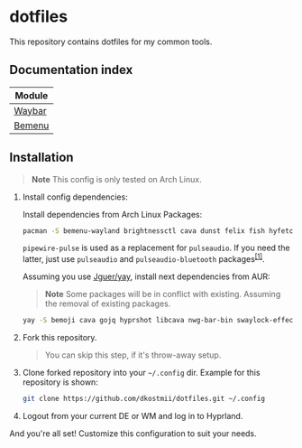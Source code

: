 # dotfiles

This repository contains dotfiles for my common tools.

## Documentation index

| Module                     |
| -------------------------- |
| [Waybar](waybar/README.md) |
| [Bemenu](bemenu/README.md) |

## Installation

> **Note**
> This config is only tested on Arch Linux.

1. Install config dependencies:

    Install dependencies from Arch Linux Packages:

    ```bash
    pacman -S bemenu-wayland brightnessctl cava dunst felix fish hyfetch hyprland hyprpaper kitty lib32-pipewire mpv neovim pamixer pavucontrol pipewire pipewire-audio pipewire-pulse polkit-kde-agent qt5-wayland qt6-wayland swayidle wireplumber wlsunset xdg-desktop-portal-hyprland zoxide
    ```

    `pipewire-pulse` is used as a replacement for `pulseaudio`.
    If you need the latter, just use `pulseaudio` and `pulseaudio-bluetooth`
    packages<sup>[\[1\]](https://wiki.archlinux.org/title/PipeWire#PulseAudio_clients)</sup>.

    Assuming you use [Jguer/yay](https://github.com/Jguer/yay),
    install next dependencies from AUR:

    > **Note**
    > Some packages will be in conflict with existing.
    > Assuming the removal of existing packages.

    ```bash
    yay -S bemoji cava gojq hyprshot libcava nwg-bar-bin swaylock-effects tofi waybar-cava
    ```

2. Fork this repository.

    > You can skip this step, if it's throw-away setup.

3. Clone forked repository into your `~/.config` dir.
Example for this repository is shown:

    ```bash
    git clone https://github.com/dkostmii/dotfiles.git ~/.config
    ```

4. Logout from your current DE or WM and log in to Hyprland.

And you're all set! Customize this configuration to suit your needs.
